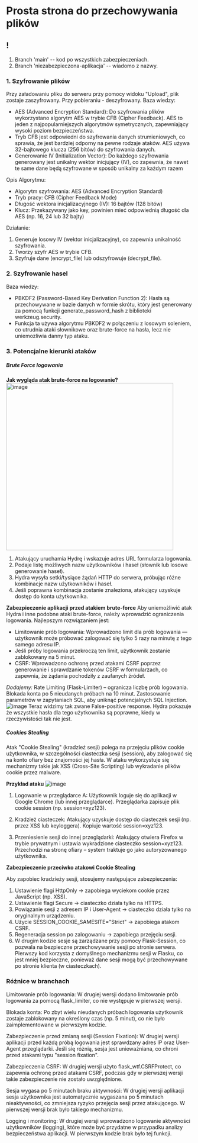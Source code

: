 # Prosta strona do przechowywania plików
## !
1. Branch 'main' -- kod po wszystkich zabezpieczeniach.
2. Branch 'niezabezpieczona-aplikacja' -- wiadomo z nazwy.
   
### 1. Szyfrowanie plików

Przy załadowaniu pliku do serweru przy pomocy widoku "Upload", plik zostaje zaszyfrowany. Przy pobieraniu - deszyfrowany.
Baza wiedzy:
- AES (Advanced Encryption Standard): Do szyfrowania plików wykorzystano algorytm AES w trybie CFB (Cipher Feedback). AES to jeden z najpopularniejszych algorytmów symetrycznych, zapewniający wysoki poziom bezpieczeństwa. 
- Tryb CFB jest odpowiedni do szyfrowania danych strumieniowych, co sprawia, że jest bardziej odporny na pewne rodzaje ataków. AES używa 32-bajtowego klucza (256 bitów) do szyfrowania danych.
- Generowanie IV (Initialization Vector): Do każdego szyfrowania generowany jest unikalny wektor inicjujący (IV), co zapewnia, że nawet te same dane będą szyfrowane w sposób unikalny za każdym razem

Opis Algorytmu:
- Algorytm szyfrowania: AES (Advanced Encryption Standard)
- Tryb pracy: CFB (Cipher Feedback Mode)
- Długość wektora inicjalizacyjnego (IV): 16 bajtów (128 bitów)
- Klucz: Przekazywany jako key, powinien mieć odpowiednią długość dla AES (np. 16, 24 lub 32 bajty)

Działanie:
1. Generuje losowy IV (wektor inicjalizacyjny), co zapewnia unikalność szyfrowania.
2. Tworzy szyfr AES w trybie CFB.
3. Szyfruje dane (encrypt_file) lub odszyfrowuje (decrypt_file).

### 2. Szyfrowanie hasel
Baza wiedzy:
- PBKDF2 (Password-Based Key Derivation Function 2): Hasła są przechowywane w bazie danych w formie skrótu, który jest generowany za pomocą funkcji generate_password_hash z biblioteki werkzeug.security. 
- Funkcja ta używa algorytmu PBKDF2 w połączeniu z losowym soleniem, co utrudnia ataki słownikowe oraz brute-force na hasła, lecz nie uniemozliwia danny typ ataku.

### 3. Potencjalne kierunki ataków

##### Brute Force logowania
**Jak wygląda atak brute-force na logowanie?**
<img width="452" alt="image" src="https://github.com/user-attachments/assets/139465f7-4f8a-4900-b005-39cd39dc5870" />

1. Atakujący uruchamia Hydrę i wskazuje adres URL formularza logowania.
2. Podaje listę możliwych nazw użytkowników i haseł (słownik lub losowe generowanie haseł).
3. Hydra wysyła setki/tysiące żądań HTTP do serwera, próbując różne kombinacje nazw użytkowników i haseł.
4. Jeśli poprawna kombinacja zostanie znaleziona, atakujący uzyskuje dostęp do konta użytkownika.

**Zabezpieczenie aplikacji przed atakiem brute-force**
Aby uniemożliwić atak Hydra i inne podobne ataki brute-force, należy wprowadzić ograniczenia logowania. Najlepszym rozwiązaniem jest:
- Limitowanie prób logowania: Wprowadzono limit dla prób logowania — użytkownik może próbować zalogować się tylko 5 razy na minutę z tego samego adresu IP.
- Jeśli próby logowania przekroczą ten limit, użytkownik zostanie zablokowany na 5 minut.
- CSRF: Wprowadzono ochronę przed atakami CSRF poprzez generowanie i sprawdzanie tokenów CSRF w formularzach, co zapewnia, że żądania pochodziły z zaufanych źródeł.

*Dodajemy:*
Rate Limiting (Flask-Limiter) – ogranicza liczbę prób logowania.
Blokada konta po 5 nieudanych próbach na 10 minut.
Zastosowanie parametrów w zapytaniach SQL, aby uniknąć potencjalnych SQL Injection.
![image](https://github.com/user-attachments/assets/5cd588a9-ec07-4f43-acc6-cabf3628537c)
Teraz widzimy tak zwane False-positive response. Hydra pokazuje że wszystkie hasła dla tego użytkownika są poprawne, kiedy w rzeczywistości tak nie jest.


##### Cookies Stealing
Atak "Cookie Stealing" (kradzież sesji) polega na przejęciu plików cookie użytkownika, w szczególności ciasteczka sesji (session), aby zalogować się na konto ofiary bez znajomości jej hasła. W ataku wykorzystuje się mechanizmy takie jak XSS (Cross-Site Scripting) lub wykradanie plików cookie przez malware.

**Przykład ataku**
![image](https://github.com/user-attachments/assets/45555af6-f6a8-4f79-9f23-4203adf0db6f)

1. Logowanie w przeglądarce A:
    Użytkownik loguje się do aplikacji w Google Chrome (lub innej przeglądarce).
    Przeglądarka zapisuje plik cookie session (np. session=xyz123).

2. Kradzież ciasteczek:
    Atakujący uzyskuje dostęp do ciasteczek sesji (np. przez XSS lub keyloggera).
    Kopiuje wartość session=xyz123.

3. Przeniesienie sesji do innej przeglądarki:
    Atakujący otwiera Firefox w trybie prywatnym i ustawia wykradzione ciasteczko session=xyz123.
    Przechodzi na stronę ofiary – system traktuje go jako autoryzowanego użytkownika.


**Zabezpieczenie przeciwko atakowi Cookie Stealing**

Aby zapobiec kradzieży sesji, stosujemy następujące zabezpieczenia: 
1. Ustawienie flagi HttpOnly → zapobiega wyciekom cookie przez JavaScript (np. XSS).
2. Ustawienie flagi Secure → ciasteczko działa tylko na HTTPS.
3. Powiązanie sesji z adresem IP i User-Agent → ciasteczko działa tylko na oryginalnym urządzeniu.
4. Użycie SESSION_COOKIE_SAMESITE="Strict" → zapobiega atakom CSRF.
5. Regeneracja session po zalogowaniu → zapobiega przejęciu sesji.
6. W drugim kodzie sesje są zarządzane przy pomocy Flask-Session, co pozwala na bezpieczne przechowywanie sesji po stronie serwera. Pierwszy kod korzysta z domyślnego mechanizmu sesji w Flasku, co jest mniej bezpieczne, ponieważ dane sesji mogą być przechowywane po stronie klienta (w ciasteczkach).

### Różnice w branchach
Limitowanie prób logowania: W drugiej wersji dodano limitowanie prób logowania za pomocą flask_limiter, co nie występuje w pierwszej wersji.

Blokada konta: Po zbyt wielu nieudanych próbach logowania użytkownik zostaje zablokowany na określony czas (np. 5 minut), co nie było zaimplementowane w pierwszym kodzie.

Zabezpieczenie przed zmianą sesji (Session Fixation): W drugiej wersji aplikacji przed każdą próbą logowania jest sprawdzany adres IP oraz User-Agent przeglądarki. Jeśli się różnią, sesja jest unieważniana, co chroni przed atakami typu "session fixation".

Zabezpieczenia CSRF: W drugiej wersji użyto flask_wtf.CSRFProtect, co zapewnia ochronę przed atakami CSRF, podczas gdy w pierwszej wersji takie zabezpieczenie nie zostało uwzględnione.

Sesja wygasa po 5 minutach braku aktywności: W drugiej wersji aplikacji sesja użytkownika jest automatycznie wygaszana po 5 minutach nieaktywności, co zmniejsza ryzyko przejęcia sesji przez atakującego. W pierwszej wersji brak było takiego mechanizmu.

Logging i monitoring: W drugiej wersji wprowadzono logowanie aktywności użytkowników (logging), które może być przydatne w przypadku analizy bezpieczeństwa aplikacji. W pierwszym kodzie brak było tej funkcji.
